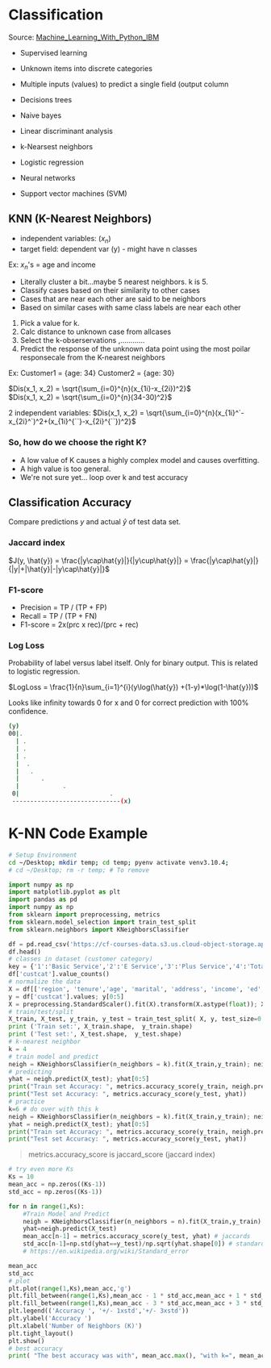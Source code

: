 # Classification
Source: [Machine_Learning_With_Python_IBM](https://www.coursera.org/learn/machine-learning-with-python)

* Supervised learning
* Unknown items into discrete categories
* Multiple inputs (values) to predict a single field (output column

* Decisions trees
* Naive bayes
* Linear discriminant analysis
* k-Nearsest neighbors
* Logistic regression
* Neural networks
* Support vector machines (SVM)


## KNN (K-Nearest Neighbors)
* independent variables: ($x_n$)
* target field: dependent var (y) - might have n classes

Ex:
$x_n$'s = age and income

* Literally cluster a bit...maybe 5 nearest neighbors. k is 5.
* Classify cases based on their similarity to other cases
* Cases that are near each other are said to be neighbors
* Based on similar cases with same class labels are near each other

1. Pick a value for k.
2. Calc distance to unknown case from allcases
3. Select the k-obserservations ,............
4. Predict the response of the unknown data point using the most poilar responsecale from the K-nearest neighbors

Ex:
Customer1 = {age: 34}
Customer2 = {age: 30}

$Dis(x_1, x_2) = \sqrt{\sum_{i=0}^{n}(x_{1i}-x_{2i})^2}$  
$Dis(x_1, x_2) = \sqrt{\sum_{i=0}^{n}(34-30)^2}$

2 independent variables:
$Dis(x_1, x_2) = \sqrt{\sum_{i=0}^{n}(x_{1i}^`-x_{2i}^`)^2+(x_{1i}^{``}-x_{2i}^{``})^2}$  

### So, how do we choose the right K? 
* A low value of K causes a highly complex model and causes overfitting.
* A high value is too general.
* We're not sure yet... loop over k and test accuracy

## Classification Accuracy
Compare predictions $y$ and actual $\hat{y}$ of test data set.

### Jaccard index
$J(y, \hat{y}) = \frac{|y\cap\hat{y}|}{|y\cup\hat{y}|} = \frac{|y\cap\hat{y}|}{|y|+|\hat{y}|-|y\cap\hat{y}|}$

### F1-score
* Precision = TP / (TP + FP)
* Recall =  TP / (TP + FN)
* F1-score = 2x(prc x rec)/(prc + rec)

### Log Loss
Probability of label versus label itself. Only for binary output. This is related to logistic regression.

$LogLoss = \frac{1}{n}\sum_{i=1}^{i}(y\log(\hat{y}) +(1-y)*\log(1-\hat{y}))$

Looks like infinity towards 0 for x and 0 for correct prediction with 100% confidence.
```bash
(y)
00|.
  | .
  | .
  | .
  |  .
  |   .
  |      .
  |            .
 0|                         .
 ------------------------------(x)
```


# K-NN Code Example
```bash
# Setup Environment
cd ~/Desktop; mkdir temp; cd temp; pyenv activate venv3.10.4;
# cd ~/Desktop; rm -r temp; # To remove
```
```python
import numpy as np
import matplotlib.pyplot as plt
import pandas as pd
import numpy as np
from sklearn import preprocessing, metrics
from sklearn.model_selection import train_test_split
from sklearn.neighbors import KNeighborsClassifier

df = pd.read_csv('https://cf-courses-data.s3.us.cloud-object-storage.appdomain.cloud/IBMDeveloperSkillsNetwork-ML0101EN-SkillsNetwork/labs/Module%203/data/teleCust1000t.csv')
df.head()
# classes in dataset (customer category)
key = {'1':'Basic Service','2':'E Service','3':'Plus Service','4':'Total Service'}
df['custcat'].value_counts()
# normalize the data
X = df[['region', 'tenure','age', 'marital', 'address', 'income', 'ed', 'employ','retire', 'gender', 'reside']] .values  #.astype(float)
y = df['custcat'].values; y[0:5]
X = preprocessing.StandardScaler().fit(X).transform(X.astype(float)); X[0:5]
# train/test/split
X_train, X_test, y_train, y_test = train_test_split( X, y, test_size=0.2, random_state=4)
print ('Train set:', X_train.shape,  y_train.shape)
print ('Test set:', X_test.shape,  y_test.shape)
# k-nearest neighbor
k = 4
# train model and predict  
neigh = KNeighborsClassifier(n_neighbors = k).fit(X_train,y_train); neigh
# predicting
yhat = neigh.predict(X_test); yhat[0:5]
print("Train set Accuracy: ", metrics.accuracy_score(y_train, neigh.predict(X_train)))
print("Test set Accuracy: ", metrics.accuracy_score(y_test, yhat))
# practice
k=6 # do over with this k
neigh = KNeighborsClassifier(n_neighbors = k).fit(X_train,y_train); neigh
yhat = neigh.predict(X_test); yhat[0:5]
print("Train set Accuracy: ", metrics.accuracy_score(y_train, neigh.predict(X_train)))
print("Test set Accuracy: ", metrics.accuracy_score(y_test, yhat))
```
> metrics.accuracy_score is jaccard_score (jaccard index)
```python
# try even more Ks
Ks = 10
mean_acc = np.zeros((Ks-1))
std_acc = np.zeros((Ks-1))

for n in range(1,Ks):
    #Train Model and Predict  
    neigh = KNeighborsClassifier(n_neighbors = n).fit(X_train,y_train)
    yhat=neigh.predict(X_test)
    mean_acc[n-1] = metrics.accuracy_score(y_test, yhat) # jaccards
    std_acc[n-1]=np.std(yhat==y_test)/np.sqrt(yhat.shape[0]) # standard error
    # https://en.wikipedia.org/wiki/Standard_error

mean_acc
std_acc
# plot
plt.plot(range(1,Ks),mean_acc,'g')
plt.fill_between(range(1,Ks),mean_acc - 1 * std_acc,mean_acc + 1 * std_acc, alpha=0.10)
plt.fill_between(range(1,Ks),mean_acc - 3 * std_acc,mean_acc + 3 * std_acc, alpha=0.10,color="green")
plt.legend(('Accuracy ', '+/- 1xstd','+/- 3xstd'))
plt.ylabel('Accuracy ')
plt.xlabel('Number of Neighbors (K)')
plt.tight_layout()
plt.show()
# best accuracy
print( "The best accuracy was with", mean_acc.max(), "with k=", mean_acc.argmax()+1) 
```

